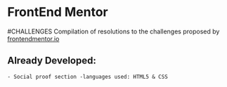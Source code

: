 # FrontEnd Mentor 
#CHALLENGES 
Compilation of resolutions to the challenges proposed by [frontendmentor.io](https://www.frontendmentor.io/) 
## Already Developed: 
``` - Social proof section -languages used: HTML5 & CSS ```
